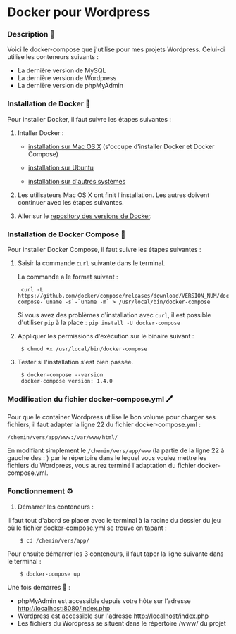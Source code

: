 
# Docker pour Wordpress

### Description 🧐

Voici le docker-compose que j'utilise pour mes projets Wordpress. Celui-ci utilise les conteneurs suivants :

 - La dernière version de MySQL
 - La dernière version de Wordpress
 - La dernière version de phpMyAdmin

 
### Installation de Docker 🐳 

Pour installer Docker, il faut suivre les étapes suivantes :

1. Intaller Docker :

     * <a href="https://docs.docker.com/installation/mac/" target="_blank">installation sur Mac OS X</a> (s'occupe d'installer Docker et Docker Compose)
     
     * <a href="https://docs.docker.com/installation/ubuntulinux/" target="_blank">installation sur Ubuntu</a>
     
     * <a href="https://docs.docker.com/installation/" target="_blank">installation sur d'autres systèmes</a>
 
2. Les utilisateurs Mac OS X ont finit l'installation. Les autres doivent continuer avec les étapes suivantes.
   
3. Aller sur le <a href="https://github.com/docker/compose/releases" target="_blank">repository des versions de Docker</a>.

### Installation de Docker Compose 🐳 

Pour installer Docker Compose, il faut suivre les étapes suivantes :

1. Saisir la commande `curl` suivante dans le terminal.

     La commande a le format suivant :

        curl -L https://github.com/docker/compose/releases/download/VERSION_NUM/docker-compose-`uname -s`-`uname -m` > /usr/local/bin/docker-compose
   
     Si vous avez des problèmes d'installation avec `curl`, il est possible d'utiliser `pip` à la place : `pip install -U docker-compose`
      
2. Appliquer les permissions d'exécution sur le binaire suivant :

		$ chmod +x /usr/local/bin/docker-compose

3. Tester si l'installation s'est bien passée.

        $ docker-compose --version
        docker-compose version: 1.4.0

### Modification du fichier docker-compose.yml 🖊

Pour que le container Wordpress utilise le bon volume pour charger ses fichiers, il faut adapter la ligne 22 du fichier docker-compose.yml :

	/chemin/vers/app/www:/var/www/html/

En modifiant simplement le `/chemin/vers/app/www` (la partie de la ligne 22 à gauche des : ) par le répertoire dans le lequel vous voulez mettre les fichiers du Wordpress, vous aurez terminé l'adaptation du fichier docker-compose.yml.

### Fonctionnement ⚙️

1. Démarrer les conteneurs :
     
Il faut tout d'abord se placer avec le terminal à la racine du dossier du jeu où le fichier docker-compose.yml se trouve en tapant :

		$ cd /chemin/vers/app/

Pour ensuite démarrer les 3 conteneurs, il faut taper la ligne suivante dans le terminal :

		$ docker-compose up

Une fois démarrés 🚀 :

 - phpMyAdmin est accessible depuis votre hôte sur l’adresse [http://localhost:8080/index.php](http://localhost:8080/index.php)
 - Wordpress est accessible sur l'adresse [http://localhost/index.php](http://localhost/index.php) 
 - Les fichiers du Wordpress se situent dans le répertoire /www/ du projet

